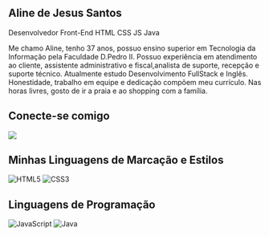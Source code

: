 ## Aline de Jesus Santos
Desenvolvedor Front-End HTML CSS JS Java

Me chamo Aline, tenho 37 anos, possuo ensino superior em Tecnologia da Informação pela Faculdade D.Pedro II. 
Possuo experiência em atendimento ao cliente, assistente administrativo e fiscal,analista de suporte, recepção e suporte técnico. 
Atualmente estudo Desenvolvimento FullStack e Inglês. Honestidade, trabalho em equipe e dedicação compõem meu currículo. 
Nas horas livres, gosto de ir a praia e ao shopping com a família.

## Conecte-se comigo
 <a href="https://www.linkedin.com/in/aline-de-jesus-santos-b50a351a3/" target="_blank"><img src="https://img.shields.io/badge/-LinkedIn-%230077B5?style=for-the-badge&logo=linkedin&logoColor=white" target="_blank"></a>

## Minhas Linguagens de Marcação e Estilos
![HTML5](https://img.shields.io/badge/HTML5-000?style=for-the-badge&logo=html5)
![CSS3](https://img.shields.io/badge/CSS3-000?style=for-the-badge&logo=css3&logoColor=264CE4)

## Linguagens de Programação
![JavaScript](https://img.shields.io/badge/JavaScript-000?style=for-the-badge&logo=javascript)
![Java](https://img.shields.io/badge/Java-000?style=for-the-badge&logo=java)

